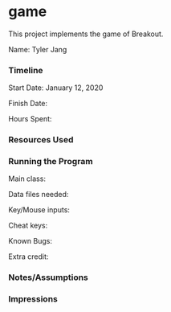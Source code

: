 game
====

This project implements the game of Breakout.

Name: Tyler Jang

### Timeline

Start Date: January 12, 2020

Finish Date: 

Hours Spent:

### Resources Used


### Running the Program

Main class:

Data files needed: 

Key/Mouse inputs:

Cheat keys:

Known Bugs:

Extra credit:


### Notes/Assumptions


### Impressions

